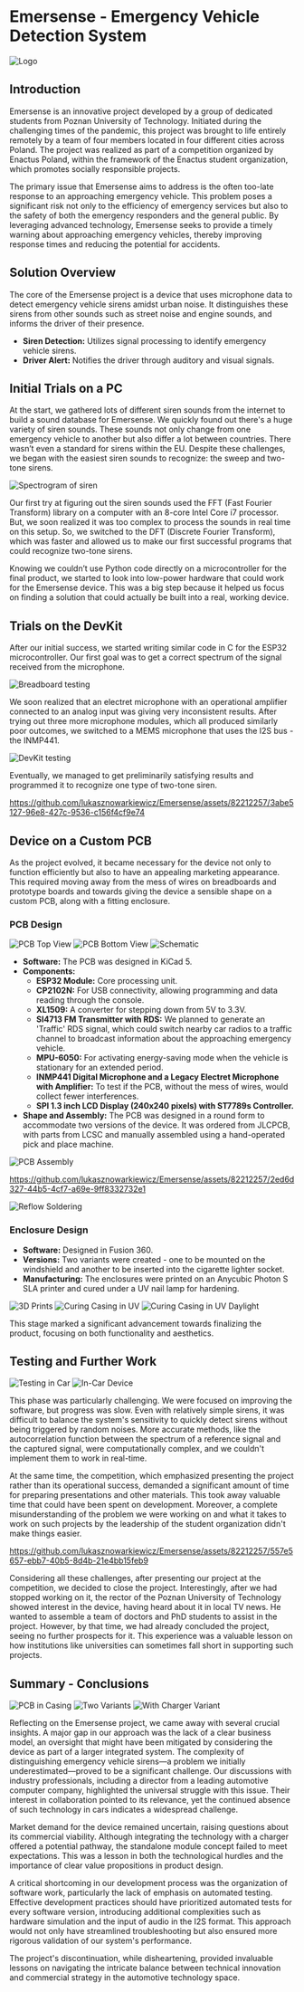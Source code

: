 # Emersense - Emergency Vehicle Detection System
![Logo](imagesAndVideos/emersense-logo.png)


## Introduction

Emersense is an innovative project developed by a group of dedicated students from Poznan University of Technology. Initiated during the challenging times of the pandemic, this project was brought to life entirely remotely by a team of four members located in four different cities across Poland. The project was realized as part of a competition organized by Enactus Poland, within the framework of the Enactus student organization, which promotes socially responsible projects.

The primary issue that Emersense aims to address is the often too-late response to an approaching emergency vehicle. This problem poses a significant risk not only to the efficiency of emergency services but also to the safety of both the emergency responders and the general public. By leveraging advanced technology, Emersense seeks to provide a timely warning about approaching emergency vehicles, thereby improving response times and reducing the potential for accidents.


## Solution Overview

The core of the Emersense project is a device that uses microphone data to detect emergency vehicle sirens amidst urban noise. It distinguishes these sirens from other sounds such as street noise and engine sounds, and informs the driver of their presence.

- **Siren Detection:** Utilizes signal processing to identify emergency vehicle sirens.
- **Driver Alert:** Notifies the driver through auditory and visual signals.


## Initial Trials on a PC

At the start, we gathered lots of different siren sounds from the internet to build a sound database for Emersense. We quickly found out there's a huge variety of siren sounds. These sounds not only change from one emergency vehicle to another but also differ a lot between countries. There wasn’t even a standard for sirens within the EU. Despite these challenges, we began with the easiest siren sounds to recognize: the sweep and two-tone sirens.

![Spectrogram of siren](imagesAndVideos/spectogram.png)


Our first try at figuring out the siren sounds used the FFT (Fast Fourier Transform) library on a computer with an 8-core Intel Core i7 processor. But, we soon realized it was too complex to process the sounds in real time on this setup. So, we switched to the DFT (Discrete Fourier Transform), which was faster and allowed us to make our first successful programs that could recognize two-tone sirens.

Knowing we couldn’t use Python code directly on a microcontroller for the final product, we started to look into low-power hardware that could work for the Emersense device. This was a big step because it helped us focus on finding a solution that could actually be built into a real, working device.

## Trials on the DevKit

After our initial success, we started writing similar code in C for the ESP32 microcontroller. Our first goal was to get a correct spectrum of the signal received from the microphone. 

![Breadboard testing](imagesAndVideos/breadboard_testing.png)

We soon realized that an electret microphone with an operational amplifier connected to an analog input was giving very inconsistent results. After trying out three more microphone modules, which all produced similarly poor outcomes, we switched to a MEMS microphone that uses the I2S bus - the INMP441. 

![DevKit testing](imagesAndVideos/emsersen_universal_prototype_board.png)

Eventually, we managed to get preliminarily satisfying results and programmed it to recognize one type of two-tone siren.


https://github.com/lukasznowarkiewicz/Emersense/assets/82212257/3abe5127-96e8-427c-9536-c156f4cf9e74




## Device on a Custom PCB

As the project evolved, it became necessary for the device not only to function efficiently but also to have an appealing marketing appearance. This required moving away from the mess of wires on breadboards and prototype boards and towards giving the device a sensible shape on a custom PCB, along with a fitting enclosure.

### PCB Design

![PCB Top View](imagesAndVideos/emersense_pcb_kicad_top.png)
![PCB Bottom View](imagesAndVideos/emersense_pcb_kicad_bottom.png)
![Schematic](imagesAndVideos/Emersense_V1_schematic.png)


- **Software:** The PCB was designed in KiCad 5.
- **Components:**
  - **ESP32 Module:** Core processing unit.
  - **CP2102N:** For USB connectivity, allowing programming and data reading through the console.
  - **XL1509:** A converter for stepping down from 5V to 3.3V.
  - **SI4713 FM Transmitter with RDS:** We planned to generate an 'Traffic' RDS signal, which could switch nearby car radios to a traffic channel to broadcast information about the approaching emergency vehicle.
  - **MPU-6050:** For activating energy-saving mode when the vehicle is stationary for an extended period.
  - **INMP441 Digital Microphone and a Legacy Electret Microphone with Amplifier:** To test if the PCB, without the mess of wires, would collect fewer interferences.
  - **SPI 1.3 inch LCD Display (240x240 pixels) with ST7789s Controller.**
- **Shape and Assembly:** The PCB was designed in a round form to accommodate two versions of the device. It was ordered from JLCPCB, with parts from LCSC and manually assembled using a hand-operated pick and place machine.

![PCB Assembly](imagesAndVideos/emersense_pcb_assembly.jpeg)


https://github.com/lukasznowarkiewicz/Emersense/assets/82212257/2ed6d327-44b5-4cf7-a69e-9ff8332732e1




![Reflow Soldering](imagesAndVideos/emersense_pcb_reflow_soldering.jpeg)

### Enclosure Design

- **Software:** Designed in Fusion 360.
- **Versions:** Two variants were created - one to be mounted on the windshield and another to be inserted into the cigarette lighter socket.
- **Manufacturing:** The enclosures were printed on an Anycubic Photon S SLA printer and cured under a UV nail lamp for hardening.

![3D Prints](imagesAndVideos/3d_prints.jpeg)
![Curing Casing in UV](imagesAndVideos/curing_casing_in_UV.jpeg)
![Curing Casing in UV Daylight](imagesAndVideos/curing_casing_in_UV_daylight.jpeg)


This stage marked a significant advancement towards finalizing the product, focusing on both functionality and aesthetics.


## Testing and Further Work

![Testing in Car](imagesAndVideos/emersense_in_car.png)
![In-Car Device](imagesAndVideos/emersense_in_car1.jpeg)

This phase was particularly challenging. We were focused on improving the software, but progress was slow. Even with relatively simple sirens, it was difficult to balance the system's sensitivity to quickly detect sirens without being triggered by random noises. More accurate methods, like the autocorrelation function between the spectrum of a reference signal and the captured signal, were computationally complex, and we couldn't implement them to work in real-time.

At the same time, the competition, which emphasized presenting the project rather than its operational success, demanded a significant amount of time for preparing presentations and other materials. This took away valuable time that could have been spent on development. Moreover, a complete misunderstanding of the problem we were working on and what it takes to work on such projects by the leadership of the student organization didn't make things easier.






https://github.com/lukasznowarkiewicz/Emersense/assets/82212257/557e5657-ebb7-40b5-8d4b-21e4bb15feb9




Considering all these challenges, after presenting our project at the competition, we decided to close the project. Interestingly, after we had stopped working on it, the rector of the Poznan University of Technology showed interest in the device, having heard about it in local TV news. He wanted to assemble a team of doctors and PhD students to assist in the project. However, by that time, we had already concluded the project, seeing no further prospects for it. This experience was a valuable lesson on how institutions like universities can sometimes fall short in supporting such projects.

## Summary - Conclusions

![PCB in Casing](imagesAndVideos/emersense_pcb_in_casing.jpeg)
![Two Variants](imagesAndVideos/emernsens_two_wariants.jpeg)
![With Charger Variant](imagesAndVideos/emernsens_two_wariants_with_charger.jpeg)

Reflecting on the Emersense project, we came away with several crucial insights. A major gap in our approach was the lack of a clear business model, an oversight that might have been mitigated by considering the device as part of a larger integrated system. The complexity of distinguishing emergency vehicle sirens—a problem we initially underestimated—proved to be a significant challenge. Our discussions with industry professionals, including a director from a leading automotive computer company, highlighted the universal struggle with this issue. Their interest in collaboration pointed to its relevance, yet the continued absence of such technology in cars indicates a widespread challenge.

Market demand for the device remained uncertain, raising questions about its commercial viability. Although integrating the technology with a charger offered a potential pathway, the standalone module concept failed to meet expectations. This was a lesson in both the technological hurdles and the importance of clear value propositions in product design.

A critical shortcoming in our development process was the organization of software work, particularly the lack of emphasis on automated testing. Effective development practices should have prioritized automated tests for every software version, introducing additional complexities such as hardware simulation and the input of audio in the I2S format. This approach would not only have streamlined troubleshooting but also ensured more rigorous validation of our system's performance.

The project's discontinuation, while disheartening, provided invaluable lessons on navigating the intricate balance between technical innovation and commercial strategy in the automotive technology space.




